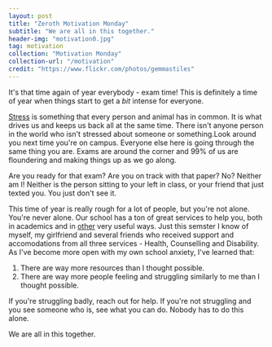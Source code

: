 ```yaml
---
layout: post
title: "Zeroth Motivation Monday"
subtitle: "We are all in this together."
header-img: "motivation0.jpg"
tag: motivation
collection: "Motivation Monday"
collection-url: "/motivation"
credit: "https://www.flickr.com/photos/gemmastiles"
---
```


It's that time again of year everybody - exam time! This is definitely a time of year when things start to get a *bit* intense for everyone. 

[Stress](http://en.wikipedia.org/wiki/Stress_%28biology) is something that every person and animal has in common. It is what drives us and keeps us back all at the same time. There isn't anyone person in the world who isn't stressed about someone or something.Look around you next time you're on campus. Everyone else here is going through the same thing you are. Exams are around the corner and 99% of us are floundering and making things up as we go along.

Are you ready for that exam? Are you on track with that paper? No? Neither am I! Neither is the person sitting to your left in class, or your friend that just texted you. You just don't see it. 

This time of year is really rough for a lot of people, but you're not alone. You're never alone. Our school has a ton of great services to help you, both in academics and in [other](http://www.queensu.ca/hcds) very useful ways. Just this semster I know of myself, my girlfriend and several friends who received support and accomodations from all three services - Health, Counselling and Disability. As I've become more open with my own school anxiety, I've learned that: 

1. There are way more resources than I thought possible.
2. There are way more people feeling and struggling similarly to me than I thought possible. 

If you're struggling badly, reach out for help. If you're not struggling and you see someone who is, see what you can do. Nobody has to do this alone. 

We are all in this together.
